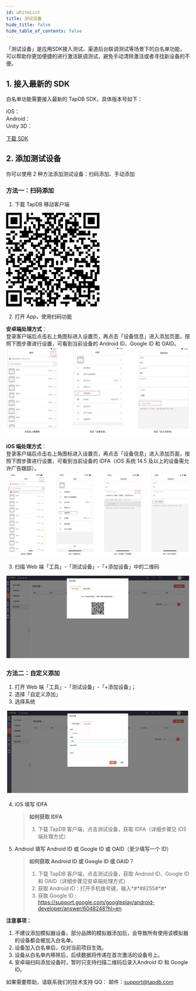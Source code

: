 ```yaml
---
id: whiteList
title: 测试设备
hide_title: false
hide_table_of_contents: false
---
```


「测试设备」是应用SDK接入测试、渠道后台联调测试等场景下的白名单功能，可以帮助你更加便捷的进行激活联调测试，避免手动清除激活或者寻找新设备的不便。


## 1. 接入最新的 SDK

白名单功能需要接入最新的 TapDB SDK，具体版本号如下：

iOS：<Data field="sdk.0.version"/><br/>
Android：<Data field="sdk.1.version"/><br/>
Unity 3D：<Data field="sdk.2.version"/><br/>

[下载 SDK](../download "_blank")

## 2. 添加测试设备

你可以使用 2 种方法添加测试设备：扫码添加、手动添加


### 方法一：扫码添加

1. 下载 TapDB 移动客户端

![图片描述](/img/app-dl-qr.png)

2. 打开 App，使用扫码功能

**安卓端处理方式**：<br/>
登录客户端后点击右上角图标进入设置页，再点击「设备信息」进入添加页面，按照下图步骤进行设置，可看到当前设备的 Android ID、Google ID 和 OAID。
![安卓端处理方式](/img/customEvent/whitelist/Android-whitelist.png)

**iOS 端处理方式**：<br/>
登录客户端后点击右上角图标进入设置页，再点击「设备信息」进入添加页面，按照下图步骤进行设置，可看到当前设备的 IDFA（iOS 系统 14.5 及以上的设备需允许广告跟踪）。
![iOS 端处理方式](/img/customEvent/whitelist/iOS-whitelist.png)

3. 扫描 Web 端「工具」-「测试设备」-「+添加设备」中的二维码

![添加二维码](/img/customEvent/whitelist/web-whitelist.png)

### 方法二：自定义添加

1.  打开 Web 端「工具」-「测试设备」-「+添加设备」；
2.  选择「自定义添加」
3.  选择系统

![自定义添加](/img/customEvent/whitelist/zidingyi-whitelist.png)

4. iOS 填写 IDFA

   > **如何获取 IDFA**
   >
   > 1. 下载 TapDB 客户端，点击测试设备，获取 IDFA（详细步骤见 iOS 端处理方式）

5. Android 填写 Android ID 或 Google ID 或 OAID（至少填写一个 ID）
   > **如何获取 Android ID 或 Google ID 或 OAID？**
   >
   > 1. 下载 TapDB 客户端，点击测试设备，获取 Android ID、Google ID 和 OAID（详细步骤见安卓端处理方式）
   > 2. 获取 Android ID：打开手机拨号键，输入\*#\*#8255#\*#\*
   > 3. 获取 Google ID : <https://support.google.com/googleplay/android-developer/answer/6048248?hl=en>


**注意事项：**

1.  不建议添加模拟器设备，部分品牌的模拟器添加后，会导致所有使用该模拟器的设备都会被加入白名单。
2.  设备加入白名单后，仅对当前项目生效。
3.  设备从白名单内移除后，后续数据将传递在首次激活的设备号上。
4.  安卓端扫码添加设备时，暂时只支持扫描二维码后录入Android ID 和 Google ID。

如果需要帮助，请联系我们的技术支持
QQ：<Data field="tapdb.support.QQ"/>
邮件：support@tapdb.com
